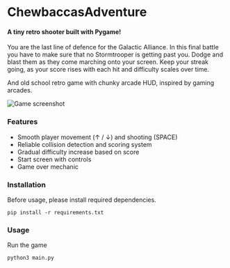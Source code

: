 # ChewbaccasAdventure
#### A tiny retro shooter built with Pygame!
You are the last line of defence for the Galactic Alliance. In this final battle you have to make sure that no Stormtrooper is getting past you. 
Dodge and blast them as they come marching onto your screen. Keep your streak going, as your score rises with each hit and difficulty scales over time. 

And old school retro game with chunky arcade HUD, inspired by gaming arcades. 

![Game screenshot](Media/Sample_media.png)

### Features

- Smooth player movement (↑ / ↓) and shooting (SPACE)
- Reliable collision detection and scoring system
- Gradual difficulty increase based on score
- Start screen with controls
- Game over mechanic

### Installation

Before usage, please install required dependencies.
```
pip install -r requirements.txt
```
### Usage
Run the game
```
python3 main.py
```


